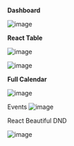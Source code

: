 **Dashboard**

![image](https://github.com/prins1085/nextjs_dashboard/assets/109617216/19e318d8-75f2-43f1-8ee1-abac55ff9c34)



**React Table**

![image](https://github.com/prins1085/nextjs_dashboard/assets/109617216/d1d0ae12-77ef-4528-bab9-8bc1d238d29c)

![image](https://github.com/prins1085/nextjs_dashboard/assets/109617216/84f36e84-ce68-42ca-959f-e8b70eb9cce2)



**Full Calendar**

![image](https://github.com/prins1085/nextjs_dashboard/assets/109617216/2fa96d43-42fe-407d-a4e8-241fc8f177e1)

Events
![image](https://github.com/prins1085/nextjs_dashboard/assets/109617216/0af65a6d-7a53-40cc-b84e-19f9e76b2f0b)

React Beautiful DND

![image](https://github.com/prins1085/nextjs_dashboard/assets/109617216/07699011-3d08-4ed7-95e5-1db870d0e757)






